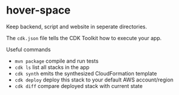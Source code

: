 # hover-space
Keep backend, script and website in seperate directories.

The `cdk.json` file tells the CDK Toolkit how to execute your app.

Useful commands
 * `mvn package`     compile and run tests
 * `cdk ls`          list all stacks in the app
 * `cdk synth`       emits the synthesized CloudFormation template
 * `cdk deploy`      deploy this stack to your default AWS account/region
 * `cdk diff`        compare deployed stack with current state
